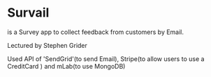 # Survail

is a Survey app to collect feedback from customers by Email.

Lectured by Stephen Grider

Used API of 'SendGrid'(to send Email), Stripe(to allow users to use a CreditCard ) and mLab(to use MongoDB) 